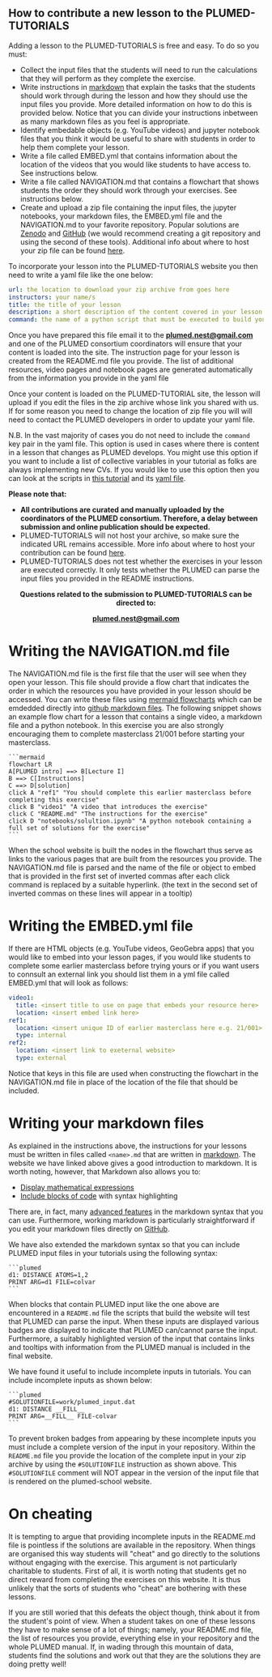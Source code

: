 How to contribute a new lesson to the PLUMED-TUTORIALS
---------------------------------------------------
Adding a lesson to the PLUMED-TUTORIALS is free and easy. To do so you must:

* Collect the input files that the students will need to run the calculations that they will perform as they complete the exercise.  
* Write instructions in [markdown](https://docs.github.com/en/get-started/writing-on-github/getting-started-with-writing-and-formatting-on-github/basic-writing-and-formatting-syntax) that explain the tasks that the students should work through during the lesson and how they should use the input files you provide.  More detailed information on how to do this is provided below.  Notice that you can divide your instructions inbetween as many markdown files as you feel is appropriate.
* Identify embedable objects (e.g. YouTube videos) and jupyter notebook files that you think it would be useful to share with students in order to help them complete your lesson.  
* Write a file called EMBED.yml that contains information about the location of the videos that you would like students to have access to.  See instructions below.
* Write a file called NAVIGATION.md that contains a flowchart that shows students the order they should work through your exercises.  See instructions below.
* Create and upload a zip file containing the input files, the jupyter notebooks, your markdown files, the EMBED.yml file and the NAVIGATION.md to your favorite repository. Popular solutions are [Zenodo](https://zenodo.org) and [GitHub](http://github.com) (we would recommend creating a git repository and using the second of these tools). Additional info about where to host your zip file can be found [here](https://github.com/plumed-nest/plumed-nest/blob/master/README.md#zip-info).

To incorporate your lesson into the PLUMED-TUTORIALS website you then need to write a yaml file like the one below:

```yml
url: the location to download your zip archive from goes here
instructors: your name/s
title: the title of your lesson
description: a short description of the content covered in your lesson
command: the name of a python script that must be executed to build your tutorial
```

Once you have prepared this file email it to the <b><a href="mailto:plumed.nest@gmail.com">plumed.nest@gmail.com</a></b> and one of the PLUMED consortium coordinators will 
ensure that your content is loaded into the site.  The instruction page for your lesson is created from the README.md file you provide.  The list of additional 
resources, video pages and notebook pages are generated automatically from the information you provide in the yaml file  

Once your content is loaded on the PLUMED-TUTORIAL site, the lesson will upload if you edit the files in the zip archive whose link you shared with us.
If for some reason you need to change the location of zip file you will will need to contact the PLUMED developers in order to update your yaml file.

N.B. In the vast majority of cases you do not need to include the `command` key pair in the yaml file.  This option is used in cases where there is content in a lesson that 
changes as PLUMED develops.  You might use this option if you want to include a list of collective variables in your tutorial as folks are always implementing new CVs. If you 
would like to use this option then you can look at the scripts in <a href="https://github.com/plumed/installation-instructions">this tutorial</a> and 
its <a href="https://github.com/plumed-school/plumed-school/blob/main/lessons/20/001/lesson.yml">yaml file</a>.

__Please note that:__

* <b> All contributions are curated and manually uploaded by the coordinators of the PLUMED consortium. Therefore, a delay between submission and online publication should be expected.</b>
* PLUMED-TUTORIALS will not host your archive, so make sure the indicated URL remains accessible. More info about where to host your contribution can be found [here](https://github.com/plumed-nest/plumed-nest/blob/master/README.md#zip-info).
* PLUMED-TUTORIALS does not test whether the exercises in your lesson are executed correctly.  It only tests whether the PLUMED can parse the input files you provided in the README instructions.

<center>
<p><b>Questions related to the submission to PLUMED-TUTORIALS can be directed to:</b></p>
<p><b><a href="mailto:plumed.nest@gmail.com">plumed.nest@gmail.com</a></b></p>
</center>

# Writing the NAVIGATION.md file

The NAVIGATION.md file is the first file that the user will see when they open your lesson.  This file should provide a flow chart that indicates the order in which the resources you have 
provided in your lesson should be accessed.  You can write these files using [mermaid flowcharts](https://mermaid-js.github.io/mermaid/#/flowchart) which can be emdedded directly into 
[github markdown files](https://docs.github.com/en/get-started/writing-on-github/working-with-advanced-formatting/creating-diagrams).  The following snippet 
shows an example flow chart for a lesson that contains a single video, a markdown file and a python notebook.  In this exercise you are also strongly encouraging them to complete masterclass
21/001 before starting your masterclass.

````
```mermaid
flowchart LR
A[PLUMED intro] ==> B[Lecture I]
B ==> C[Instructions]
C ==> D[solution]
click A "ref1" "You should complete this earlier masterclass before completing this exercise"
click B "video1" "A video that introduces the exercise"
click C "README.md" "The instructions for the exercise"
click D "notebooks/solultion.ipynb" "A python notebook containing a full set of solutions for the exercise"
```
```` 

When the school website is built the nodes in the flowchart thus serve as links to the various pages that are built from the resources you provide.  The NAVIGATION.md file is parsed and 
the name of the file or object to embed that is provided in the first set of inverted commas after each click command is replaced by a suitable hyperlink.  (the text in the second set of inverted commas 
on these lines will appear in a tooltip)

# Writing the EMBED.yml file

If there are HTML objects (e.g. YouTube videos, GeoGebra apps) that you would like to embed into your lesson pages, if you would like students to complete some earlier masterclass before trying yours or if you 
want users to connsult an external link you should list them in a yml file called EMBED.yml that will look as follows:

```yml
video1: 
  title: <insert title to use on page that embeds your resource here> 
  location: <insert embed link here>
ref1: 
  location: <insert unique ID of earlier masterclass here e.g. 21/001>
  type: internal
ref2:
  location: <insert link to exeternal website>
  type: external
``` 

Notice that keys in this file are used when constructing the flowchart in the NAVIGATION.md file in place of the location of the file that should be included.

# Writing your markdown files

As explained in the instructions above, the instructions for your lessons must be written in files called `<name>.md` that are
written in [markdown](https://docs.github.com/en/get-started/writing-on-github/getting-started-with-writing-and-formatting-on-github/basic-writing-and-formatting-syntax). The 
website we have linked above gives a good introduction to markdown.  It is worth noting, however, that Markdown also allows you to:

* [Display mathematical expressions](https://docs.github.com/en/get-started/writing-on-github/working-with-advanced-formatting/writing-mathematical-expressions)
* [Include blocks of code](https://docs.github.com/en/get-started/writing-on-github/working-with-advanced-formatting/creating-and-highlighting-code-blocks) with syntax highlighting

There are, in fact, many [advanced features](https://docs.github.com/en/get-started/writing-on-github/working-with-advanced-formatting) in the markdown syntax that you can use.
Furthermore, working markdown is particularly straightforward if you edit your markdown files directly on [GitHub](http://github.com).

We have also extended the markdown syntax so that you can include PLUMED input files in your tutorials using the following syntax:

````
```plumed
d1: DISTANCE ATOMS=1,2
PRINT ARG=d1 FILE=colvar
```
````

When blocks that contain PLUMED input like the one above are encountered in a `README.md` file the scripts that build the website will test that PLUMED can parse the input.  When
these inputs are displayed various badges are displayed to indicate that PLUMED can/cannot parse the input.  Furthermore, a suitably highlighted version of the input that contains 
links and tooltips with information from the PLUMED manual is included in the final website.

We have found it useful to include incomplete inputs in tutorials.  You can include incomplete inputs as shown below:

````
```plumed
#SOLUTIONFILE=work/plumed_input.dat
d1: DISTANCE __FILL__
PRINT ARG=__FILL__ FILE-colvar
```
````

To prevent broken badges from appearing by these incomplete inputs you must include a complete version of the input in your repository. Within the `README.md` file you provide the location of the complete
input in your zip archive by using the `#SOLUTIONFILE` instruction as shown above.  This `#SOLUTIONFILE` comment will NOT appear in the version of the input file that is rendered on 
the plumed-school website.

# On cheating 

It is tempting to argue that providing incomplete inputs in the README.md file is pointless if the solutions are available in the repository. When things are organised this way students will 
"cheat" and go directly to the solutions without engaging with the exercise.  This argument is not particularly charitable to students. First of all, it is worth noting that students get no direct reward from 
completing the exercises on this website. It is thus unlikely that the sorts of students who "cheat" are bothering with these lessons.

If you are still woried that this defeats the object though, think about it from the student's point of view. When a student takes on one of these lessons they have to make sense of a lot of things; namely,
your README.md file, the list of resources you provide, everything else in your repository and the whole PLUMED manual. If, in wading through this mountain of data, students find the solutions
and work out that they are the solutions they are doing pretty well!
